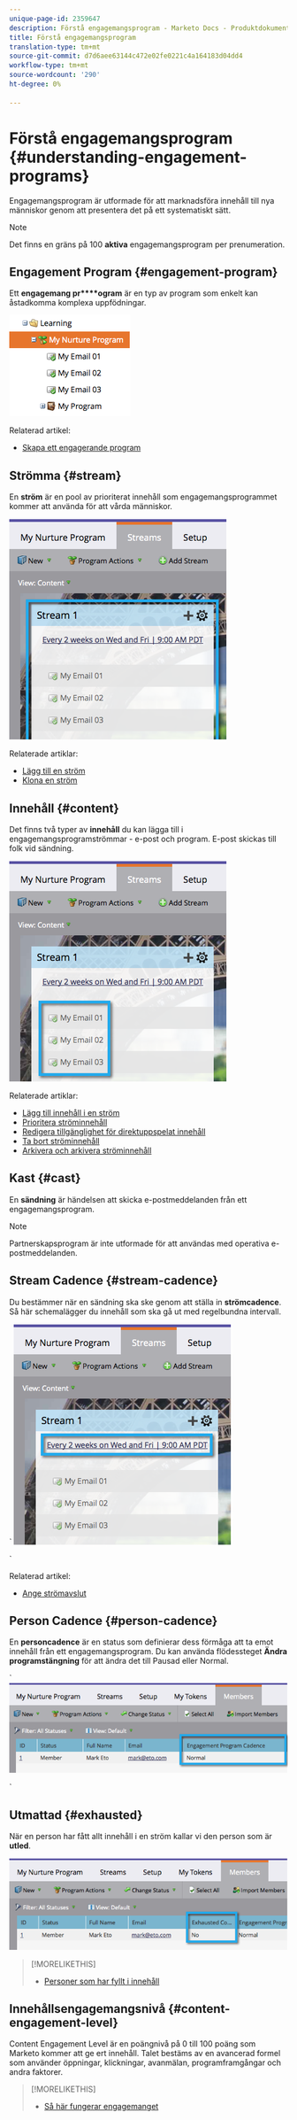 ```yaml
---
unique-page-id: 2359647
description: Förstå engagemangsprogram - Marketo Docs - Produktdokumentation
title: Förstå engagemangsprogram
translation-type: tm+mt
source-git-commit: d7d6aee63144c472e02fe0221c4a164183d04dd4
workflow-type: tm+mt
source-wordcount: '290'
ht-degree: 0%

---
```



# Förstå engagemangsprogram {#understanding-engagement-programs}

Engagemangsprogram är utformade för att marknadsföra innehåll till nya människor genom att presentera det på ett systematiskt sätt.

>[!NOTE]
>
>Det finns en gräns på 100 **aktiva** engagemangsprogram per prenumeration.

## Engagement Program {#engagement-program}

Ett **engagemang pr****ogram** är en typ av program som enkelt kan åstadkomma komplexa uppfödningar.

![](assets/image2014-9-15-15-3a24-3a57.png)

Relaterad artikel:

* [Skapa ett engagerande program](create-an-engagement-program.md)

## Strömma {#stream}

En **ström** är en pool av prioriterat innehåll som engagemangsprogrammet kommer att använda för att vårda människor.

![](assets/image2014-9-15-15-3a25-3a4.png)

Relaterade artiklar:

* [Lägg till en ström](add-a-stream.md)
* [Klona en ström](../../../../product-docs/email-marketing/drip-nurturing/engagement-program-streams/clone-a-stream.md)

## Innehåll {#content}

Det finns två typer av **innehåll** du kan lägga till i engagemangsprogramströmmar - e-post och program. E-post skickas till folk vid sändning.

![](assets/image2014-9-15-15-3a25-3a18.png)

Relaterade artiklar:

* [Lägg till innehåll i en ström](add-content-to-a-stream.md)
* [Prioritera ströminnehåll](../../../../product-docs/email-marketing/drip-nurturing/using-stream-content/prioritize-stream-content.md)
* [Redigera tillgänglighet för direktuppspelat innehåll](../../../../product-docs/email-marketing/drip-nurturing/using-stream-content/edit-availability-of-stream-content.md)
* [Ta bort ströminnehåll](../../../../product-docs/email-marketing/drip-nurturing/using-stream-content/remove-stream-content.md)
* [Arkivera och arkivera ströminnehåll](../../../../product-docs/email-marketing/drip-nurturing/using-stream-content/archive-and-unarchive-stream-content.md)

## Kast {#cast}

En **sändning** är händelsen att skicka e-postmeddelanden från ett engagemangsprogram.

>[!NOTE]
>
>Partnerskapsprogram är inte utformade för att användas med operativa e-postmeddelanden.

## Stream Cadence {#stream-cadence}

Du bestämmer när en sändning ska ske genom att ställa in **strömcadence**. Så här schemalägger du innehåll som ska gå ut med regelbundna intervall.

` ![](assets/image2014-9-15-15-3a25-3a27.png)

`

Relaterad artikel:

* [Ange strömavslut](../../../../product-docs/email-marketing/drip-nurturing/engagement-program-streams/set-stream-cadence.md)

## Person Cadence {#person-cadence}

En **personcadence** är en status som definierar dess förmåga att ta emot innehåll från ett engagemangsprogram. Du kan använda flödessteget **Ändra programstängning** för att ändra det till Pausad eller Normal.

` ![](assets/image2014-9-15-15-3a25-3a55.png)

`

## Utmattad {#exhausted}

När en person har fått allt innehåll i en ström kallar vi den person som är **utled**.

![](assets/image2014-9-15-15-3a26-3a5.png)

>[!MORELIKETHIS]
>
>* [Personer som har fyllt i innehåll](../../../../product-docs/email-marketing/drip-nurturing/using-engagement-programs/people-who-have-exhausted-content.md)

>



## Innehållsengagemangsnivå {#content-engagement-level}

Content Engagement Level är en poängnivå på 0 till 100 poäng som Marketo kommer att ge ert innehåll. Talet bestäms av en avancerad formel som använder öppningar, klickningar, avanmälan, programframgångar och andra faktorer.

>[!MORELIKETHIS]
>
>* [Så här fungerar engagemanget](../../../../product-docs/email-marketing/drip-nurturing/reports-and-notifications/understanding-the-engagement-score.md)

>



